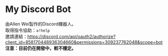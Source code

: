 # My Discord Bot
由Allen Wei製作的Discord機器人。\
取得指令協助：`a!help`\
邀請連結：https://discord.com/api/oauth2/authorize?client_id=858170448936304660&permissions=309237762048&scope=bot \
**注意：目前仍在開發中，較不穩定。**
